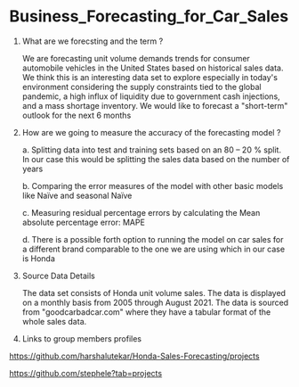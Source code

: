 # Business_Forecasting_for_Car_Sales

1. What are we forecsting and the term ?

     We are forecasting unit volume demands trends for consumer automobile vehicles in the United States based on historical sales data. We think this is an interesting data set to explore especially in today's environment considering the supply constraints tied to the global pandemic, a high influx of liquidity due to government cash injections, and a mass shortage inventory. We would like to forecast a "short-term" outlook for the next 6 months

2. How are we going to measure the accuracy of the forecasting model ? 

     a. Splitting data into test and training sets based on an 80 – 20 % split. In our case this would be splitting the sales data based on the number of years
     
     b. Comparing the error measures of the model with other basic models like Naïve and seasonal Naïve
     
     c. Measuring residual percentage errors by calculating the Mean absolute percentage error: MAPE
     
     d. There is a possible forth option to running the model on car sales for a different brand comparable to the one we are using which in our case is Honda 

3. Source Data Details 

     The data set consists of Honda unit volume sales. The data is displayed on a monthly basis from 2005 through August 2021. The data is sourced from    "goodcarbadcar.com" where they have a tabular format of the whole sales data.

4. Links to group members profiles

https://github.com/harshalutekar/Honda-Sales-Forecasting/projects

https://github.com/stephele?tab=projects
